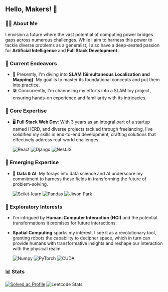 ## Hello, Makers! 👋

### 👨‍💻 About Me
I envision a future where the vast potential of computing power bridges gaps across numerous challenges. While I aim to harness this power to tackle diverse problems as a generalist, I also have a deep-seated passion for **Artificial Intelligence** and **Full Stack Development**.

### 🚀 Current Endeavors
- 📘 Presently, I'm diving into **SLAM (Simultaneous Localization and Mapping)**. My goal is to master its foundational concepts and put them into practice.
- 🛠 Concurrently, I'm channeling my efforts into a SLAM toy project, ensuring hands-on experience and familiarity with its intricacies.

### 🌟 Core Expertise
- 🖥 **Full Stack Web Dev**: With 3 years as an integral part of a startup named HERD, and diverse projects tackled through freelancing, I've solidified my skills in end-to-end development, crafting solutions that effectively address real-world challenges.
  
  ![React](https://img.shields.io/badge/-React-61DAFB?logo=react&logoColor=white&style=flat-square)
  ![Django](https://img.shields.io/badge/-Django-092E20?logo=django&logoColor=green&style=flat-square)
  ![NestJS](https://img.shields.io/badge/-NestJS-E0234E?logo=nestjs&logoColor=white&style=flat-square)

### 🌱 Emerging Expertise
- 🧠 **Data & AI**: My forays into data science and AI underscore my commitment to harness these fields in transforming the future of problem-solving.

  ![Scikit-learn](https://img.shields.io/badge/-Scikit_learn-F7931E?logo=scikit-learn&logoColor=white&style=flat-square)
  ![Pandas](https://img.shields.io/badge/-Pandas-150458?logo=pandas&logoColor=white&style=flat-square)
  ![Jiwon Park](https://road-to-kaggle-grandmaster.vercel.app/api/simple/qwes8873)


### 🌌 Exploratory Interests
- I'm intrigued by **Human-Computer Interaction (HCI)** and the potential transformations it promises for future interactions.
- **Spatial Computing** sparks my interest. I see it as a revolutionary tool, granting robots the capability to decipher space, which in turn can provide humans with transformative insights and reshape our interaction with the physical realm.

  ![Numpy](https://img.shields.io/badge/-Numpy-013243?logo=numpy&logoColor=white&style=flat-square)
  ![PyTorch](https://img.shields.io/badge/-PyTorch-EE4C2C?logo=pytorch&logoColor=white&style=flat-square)
  ![CUDA](https://img.shields.io/badge/-CUDA-76B900?logo=nvidia&logoColor=white&style=flat-square)

### 📊 Stats

[![Solved.ac Profile](http://mazassumnida.wtf/api/v2/generate_badge?boj=qwes8873)](https://solved.ac/qwes8873/)
![Leetcode Stats](https://leetcard.jacoblin.cool/qwes8873?theme=unicorn)



